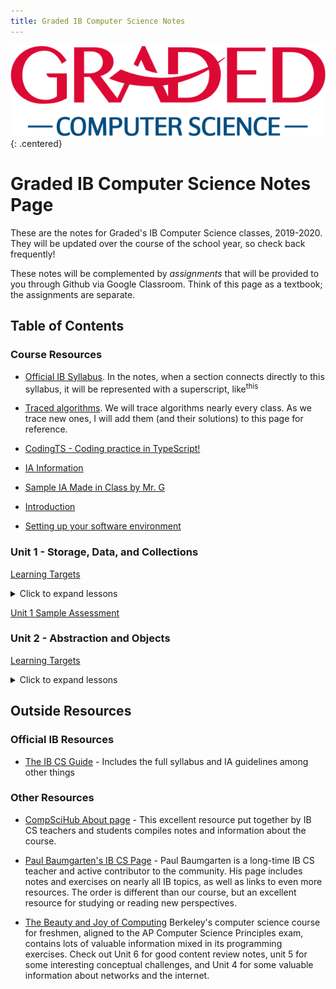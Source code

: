 ```yaml
---
title: Graded IB Computer Science Notes
---
```


![Graded CS Logo](unit0/computer-science-logo.png){: .centered}

# Graded IB Computer Science Notes Page

These are the notes for Graded's IB Computer Science classes, 2019-2020. They will be updated over the course of the school year, so check back frequently!

These notes will be complemented by *assignments* that will be provided to you through Github via Google Classroom. Think of this page as a textbook; the assignments are separate.

## Table of Contents

### Course Resources

* [Official IB Syllabus](/unit0/syllabus.md). In the notes, when a section connects directly to this syllabus, it will be represented with a superscript, like<sup>this</sup>
  
* [Traced algorithms](/unit0/traced_algorithms.md). We will trace algorithms nearly every class. As we trace new ones, I will add them (and their solutions) to this page for reference.
* [CodingTS - Coding practice in TypeScript!](https://graded-cs-resources.github.io/CodingTS/)
  
* [IA Information](/unit0/ia.md)
* [Sample IA Made in Class by Mr. G](/unit0/sample_ia.md)
  
* [Introduction](/unit1/00_Intro.md)
* [Setting up your software environment](/unit1/01_Getting_Set_Up.md)
  
### Unit 1 - Storage, Data, and Collections

[Learning Targets](/unit1/00_Learning_Targets.md)

<details markdown="1" class="normal"><summary>Click to expand lessons</summary>

* [Abstraction and the computer processor](/unit1/00a_Abstraction.md)
* [Variables, Functions, and Types](/unit1/02_FirstFunction.md)
* [Computer memory](/unit1/03_Data_on_computers.md)
* [Common Data types](/unit1/04_Common_data_types.md) 
* [Operators](/unit1/05_Operators.md)
* [Arrays](/unit1/06_Arrays.md)
* [Intro to Resource Management](/unit1/08_Resource_Management_Intro.md) (HL Only)
* [Intro to p5](/unit1/07_intro_to_p5.md)

</details>

[Unit 1 Sample Assessment](/unit1/09_sample_assessment.md)

### Unit 2 - Abstraction and Objects

[Learning Targets](/unit2/00_Learning_Targets.md)

<details markdown="1" class="normal"><summary>Click to expand lessons</summary>

* [Introducing objects](/unit2/01_Programming_with_objects.md)
* [Public, Private, Static, Readonly, and Const](/unit2/02_Private_Public_Static.md)
* [Practice Problems](/unit2/02a_object_anatomy_practice_problems.md)
* [UML Class Diagrams](/unit2/03_UML_Class_diagrams.md)
* [Search Algorithms](/unit2/04_Standard_Algorithms.md)
* [Introduction to System Design - Requirements Analysis](/unit2/05_System_Design_Introduction.md)
* [Boolean operators, truth tables, and logic diagrams](/unit2/06_boolean_logic.md)
* [Binary and Hexadecimal](/unit2/07_binary_and_hexadecimal.md)

</details>

## Outside Resources

### Official IB Resources

* [The IB CS Guide](https://ib.compscihub.net/wp-content/uploads/2015/04/IBCompSciGuide.pdf) - Includes the full syllabus and IA guidelines among other things

### Other Resources

* [CompSciHub About page](https://ib.compscihub.net/about) - This excellent resource put together by IB CS teachers and students compiles notes and information about the course.

* [Paul Baumgarten's IB CS Page](https://pbaumgarten.com/ib-compsci//) - Paul Baumgarten is a long-time IB CS teacher and active contributor to the community. His page includes notes and exercises on nearly all IB topics, as well as links to even more resources. The order is different than our course, but an excellent resource for studying or reading new perspectives.

* [The Beauty and Joy of Computing](https://bjc.edc.org/bjc-r/course/bjc4nyc.html) Berkeley's computer science course for freshmen, aligned to the AP Computer Science Principles exam, contains lots of valuable information mixed in its programming exercises. Check out Unit 6 for good content review notes, unit 5 for some interesting conceptual challenges, and Unit 4 for some valuable information about networks and the internet.
